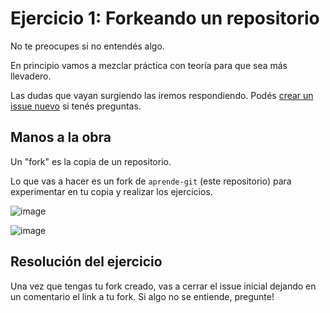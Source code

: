 # Ejercicio 1: Forkeando un repositorio

No te preocupes si no entendés algo.

En principio vamos a mezclar práctica con teoría para que sea más llevadero.

Las dudas que vayan surgiendo las iremos respondiendo. Podés [crear un issue nuevo](https://github.com/marcelomazza/aprende-git/issues/new) si tenés preguntas.

## Manos a la obra

Un "fork" es la copia de un repositorio.

Lo que vas a hacer es un fork de `aprende-git` (este repositorio) para experimentar en tu copia y realizar los ejercicios.

![image](https://user-images.githubusercontent.com/384622/168346078-7b2764a8-c04a-4ce9-9ec0-a0a2a2c6b05d.png)

![image](https://user-images.githubusercontent.com/384622/168346189-4177ab10-478d-4e4d-bb06-9e27c1a00171.png)

## Resolución del ejercicio

Una vez que tengas tu fork creado, vas a cerrar el issue inicial dejando en un comentario el link a tu fork. Si algo no se entiende, pregunte!
